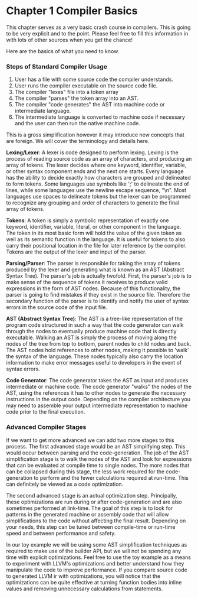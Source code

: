 # Chapter 1 Compiler Basics

This chapter serves as a very basic crash course in compilers. This is going to be very explicit and to the point. Please feel free to fill this information in with lots of other sources when you get the chance!

Here are the basics of what you need to know.

### Steps of Standard Compiler Usage

1. User has a file with some source code the compiler understands. 
2. User runs the compiler executable on the source code file.
3. The compiler "lexes" file into a token array
4. The compiler "parses" the token array into an AST.
5. The compiler "code generates" the AST into machine code or intermediate language.
6. The intermediate language is converted to machine code if necessary and the user can then run the native machine code.

This is a gross simplification however it may introduce new concepts that are foreign. We will cover the terminology and details here.

**Lexing/Lexer**: A lexer is code designed to perform lexing. Lexing is the process of reading source code as an array of characters, and producing an array of tokens. The lexer decides where one keyword, identifier, variable, or other syntax component ends and the next one starts. Every language has the ability to decide exactly how characters are grouped and delineated to form tokens. Some languages use symbols like ';' to delineate the end of lines, while some languages use the newline escape sequence, "\n". Most languages use spaces to delineate tokens but the lexer can be programmed to recognize any grouping and order of characters to generate the final array of tokens.

**Tokens**: A token is simply a symbolic representation of exactly one keyword, identifier, variable, literal, or other component in the language. The token in its most basic form will hold the value of the given token as well as its semantic function in the language. It is useful for tokens to also carry their positional location in the file for later reference by the compiler. Tokens are the output of the lexer and input of the parser.

**Parsing/Parser**: The parser is responsible for taking the array of tokens produced by the lexer and generating what is known as an AST (Abstract Syntax Tree). The parser's job is actually twofold. First, the parser's job is to make sense of the sequence of tokens it receives to produce valid expressions in the form of AST nodes. Because of this functionality, the parser is going to find mistakes if they exist in the source file. Therefore the secondary function of the parser is to identify and notify the user of syntax errors in the source code of the input file.

**AST (Abstract Syntax Tree)**: The AST is a tree-like representation of the program code structured in such a way that the code generator can walk through the nodes to eventually produce machine code that is directly executable. Walking an AST is simply the process of moving along the nodes of the tree from top to bottom, parent nodes to child nodes and back. The AST nodes hold references to other nodes, making it possible to 'walk' the syntax of the language. These nodes typically also carry the location information to make error messages useful to developers in the event of syntax errors.

**Code Generator**: The code generator takes the AST as input and produces intermediate or machine code. The code generator "walks" the nodes of the AST, using the references it has to other nodes to generate the necessary instructions in the output code. Depending on the compiler architecture you may need to assemble your output intermediate representation to machine code prior to the final execution.

### Advanced Compiler Stages

If we want to get more advanced we can add two more stages to this process. The first advanced stage would be an AST simplifying step. This would occur between parsing and the code-generation. The job of the AST simplification stage is to walk the nodes of the AST and look for expressions that can be evaluated at compile time to single nodes. The more nodes that can be collapsed during this stage, the less work required for the code-generation to perform and the fewer calculations required at run-time. This can definitely be viewed as a code optimization.

The second advanced stage is an actual optimization step. Principally, these optimizations are run during or after code-generation and are also sometimes performed at link-time. The goal of this step is to look for patterns in the generated machine or assembly code that will allow simplifications to the code without affecting the final result. Depending on your needs, this step can be tuned between compile-time or run-time speed and between performance and safety.

In our toy example we will be using some AST simplification techniques as required to make use of the builder API, but we will not be spending any time with explicit optimizations. Feel free to use the toy example as a means to experiment with LLVM's optimizations and better understand how they manipulate the code to improve performance. If you compare source code to generated LLVM ir with optimizations, you will notice that the optimizations can be quite effective at turning function bodies into inline values and removing unnecessary calculations from statements.


